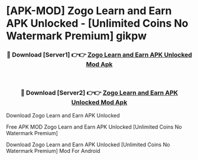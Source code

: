 # [APK-MOD] Zogo  Learn and Earn APK Unlocked - [Unlimited Coins No Watermark Premium] gikpw



<div align="center">
<h3>🔴 Download [Server1] 👉👉 <a href="https://momento.my/?title=Zogo__Learn_and_Earn_APK_Unlocked">Zogo  Learn and Earn APK Unlocked Mod Apk</a></h3><br>

<h3>🔴 Download [Server2] 👉👉 <a href="https://momento.my/?title=Zogo__Learn_and_Earn_APK_Unlocked">Zogo  Learn and Earn APK Unlocked Mod Apk</a></h3>
</div>



Download Zogo  Learn and Earn APK Unlocked 

Free APK MOD Zogo  Learn and Earn APK Unlocked [Unlimited Coins No Watermark Premium]

Download Zogo  Learn and Earn APK Unlocked [Unlimited Coins No Watermark Premium] Mod For Android

